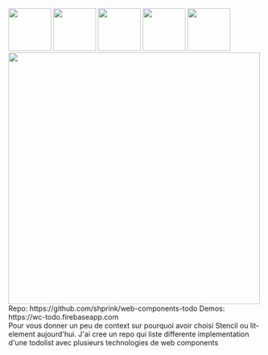 <!-- <section>
    <h2>Alternatives</h2>
    <ul>
        <li>[Polymer 3](https://www.polymer-project.org/)</li>
        <li>[LitElement](https://github.com/Polymer/lit-element) by Polymer</li>
        <li>[SkateJS](http://skatejs.netlify.com/)</li>
        <li>[Slim.js](http://slimjs.com/#/getting-started)</li>
    </ul>
    <aside class="notes">
        <b></b>
    </aside>
</section> -->

<section>
    <div style="margin: 0;">
        <img src="../../img/web_component-logo.png" height="85" class="img-plain no-margin"/>
        <img src="../../img/stencil-logo.png" height="85" class="img-plain no-margin"/>
        <img src="../../img/polymer-logo.png" height="85" class="img-plain no-margin"/>
        <img src="../../img/skatejs-logo.png" height="85" class="img-plain no-margin"/>
        <img src="../../img/angular-logo.png" height="85" class="img-plain no-margin"/>
    </div>
    <img src="./img/todo.gif" class="img-plain no-margin" width="500" />
    <br/>
    Repo: https://github.com/shprink/web-components-todo
    Demos: https://wc-todo.firebaseapp.com
    <aside class="notes">
        Pour vous donner un peu de context sur pourquoi avoir choisi Stencil ou lit-element aujourd'hui.
        J'ai cree un repo qui liste differente implementation d'une todolist avec plusieurs technologies de web components 
    </aside>
</section>
